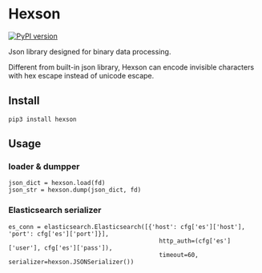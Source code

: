 # Hexson

[![PyPI version](https://badge.fury.io/py/hexson@2x.png)](https://badge.fury.io/py/hexson)

Json library designed for binary data processing.

Different from built-in json library, Hexson can encode invisible characters 
with hex escape instead of unicode escape.

## Install

````
pip3 install hexson
````

## Usage

### loader & dumpper

````
json_dict = hexson.load(fd)
json_str = hexson.dump(json_dict, fd)
````

### Elasticsearch serializer

````
es_conn = elasticsearch.Elasticsearch([{'host': cfg['es']['host'], 'port': cfg['es']['port']}],
                                          http_auth=(cfg['es']['user'], cfg['es']['pass']),
                                          timeout=60, serializer=hexson.JSONSerializer())
````
